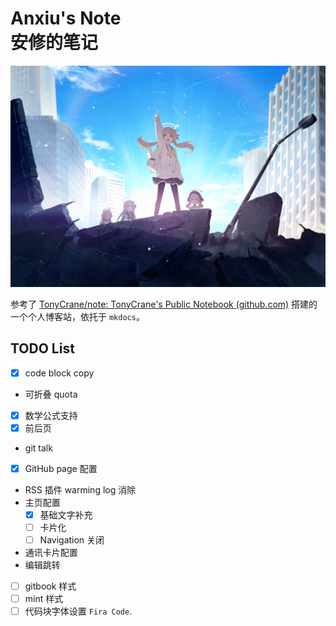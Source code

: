 # Anxiu's Note<br/>安修的笔记

<a href="https://anxiu0101.github.io/">

  <picture>
    <source media="(prefers-color-scheme: dark)" srcset="docs/assets/blue_archive/BG_CS_Trinity_15.jpg">
    <img alt="Banner" src="docs/assets/blue_archive/BG_CS_Trinity_18.jpg">
  </picture>

</a>

参考了 [TonyCrane/note: TonyCrane's Public Notebook (github.com)](https://github.com/TonyCrane/note) 搭建的一个个人博客站，依托于 `mkdocs`。

## TODO List

- [x] code block copy
- 可折叠 quota
- [x] 数学公式支持
- [x] 前后页
- git talk
- [x] GitHub page 配置
- RSS 插件 warming log 消除
- 主页配置
  - [x] 基础文字补充
  - [ ] 卡片化
  - [ ] Navigation 关闭
- 通讯卡片配置
- 编辑跳转
- [ ] gitbook 样式
- [ ] mint 样式
- [ ] 代码块字体设置 `Fira Code`. 